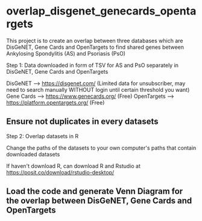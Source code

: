 # overlap_disgenet_genecards_opentargets

This project is to create an overlap between three databases which are DisGeNET, Gene Cards and OpenTargets to find shared genes between Ankylosing Spondylitis (AS) and Psoriasis (PsO)

Step 1: Data downloaded in form of TSV for AS and PsO separately in DisGeNET, Gene Cards and OpenTargets

DisGeNET --> https://disgenet.com/ (Limited data for unsubscriber, may need to search manually WITHOUT login until certain threshold you want)
Gene Cards --> https://www.genecards.org/ (Free)
OpenTargets --> https://platform.opentargets.org/ (Free)

## Ensure not duplicates in every datasets

Step 2: Overlap datasets in R

Change the paths of the datasets to your own computer's paths that contain downloaded datasets

If haven't download R, can download R and Rstudio at https://posit.co/download/rstudio-desktop/

## Load the code and generate Venn Diagram for the overlap between DisGeNET, Gene Cards and OpenTargets
